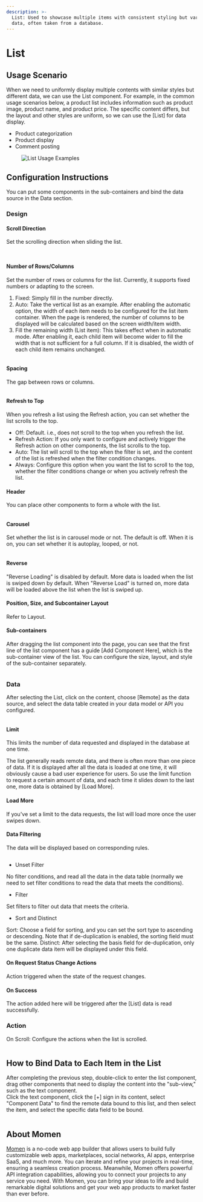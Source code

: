 ```yaml
---
description: >-
  List: Used to showcase multiple items with consistent styling but varying
  data, often taken from a database.
---
```


# List
## Usage Scenario
When we need to uniformly display multiple contents with similar styles but different data, we can use the List component. For example, in the common usage scenarios below, a product list includes information such as product image, product name, and product price. The specific content differs, but the layout and other styles are uniform, so we can use the [List] for data display.

- Product categorization
- Product display
- Comment posting

<figure><img src="../.gitbook/assets/1 (57).png" alt="List Usage Examples"><figcaption></figcaption></figure>

## Configuration Instructions
You can put some components in the sub-containers and bind the data source in the Data section.

### Design

#### Scroll Direction

Set the scrolling direction when sliding the list.

<figure><img src="../.gitbook/assets/list/list1.jpeg" alt=""><figcaption></figcaption></figure>

<figure><img src="../.gitbook/assets/list/list1.gif" alt=""><figcaption></figcaption></figure>

#### Number of Rows/Columns
Set the number of rows or columns for the list. Currently, it supports fixed numbers or adapting to the screen.          

1. Fixed: Simply fill in the number directly.
2. Auto: Take the vertical list as an example. After enabling the automatic option, the width of each item needs to be configured for the list item container. When the page is rendered, the number of columns to be displayed will be calculated based on the screen width/item width.
3. Fill the remaining width (List item): This takes effect when in automatic mode. After enabling it, each child item will become wider to fill the width that is not sufficient for a full column. If it is disabled, the width of each child item remains unchanged.

<figure><img src="../.gitbook/assets/list/list2.gif" alt=""><figcaption></figcaption></figure>

#### Spacing

The gap between rows or columns.

<figure><img src="../.gitbook/assets/list/list3.gif" alt=""><figcaption></figcaption></figure>

#### Refresh to Top

When you refresh a list using the Refresh action, you can set whether the list scrolls to the top.

* Off: Default. i.e., does not scroll to the top when you refresh the list.
* Refresh Action: If you only want to configure and actively trigger the Refresh action on other components, the list scrolls to the top.
* Auto: The list will scroll to the top when the filter is set, and the content of the list is refreshed when the filter condition changes.
* Always: Configure this option when you want the list to scroll to the top, whether the filter conditions change or when you actively refresh the list.

#### Header

You can place other components to form a whole with the list.

<figure><img src="../.gitbook/assets/list/list4.gif" alt=""><figcaption></figcaption></figure>

#### Carousel

Set whether the list is in carousel mode or not. The default is off. When it is on, you can set whether it is autoplay, looped, or not.

<figure><img src="../.gitbook/assets/list/list5.gif" alt=""><figcaption></figcaption></figure>

#### Reverse

"Reverse Loading" is disabled by default. More data is loaded when the list is swiped down by default. When "Reverse Load" is turned on, more data will be loaded above the list when the list is swiped up.

#### Position, Size, and Subcontainer Layout

Refer to Layout.

#### Sub-containers

After dragging the list component into the page, you can see that the first line of the list component has a guide [Add Component Here], which is the sub-container view of the list. You can configure the size, layout, and style of the sub-container separately.

<figure><img src="../.gitbook/assets/list/list6.gif" alt=""><figcaption></figcaption></figure>

### Data

After selecting the List, click on the content, choose [Remote] as the data source, and select the data table created in your data model or API you configured.

<figure><img src="../.gitbook/assets/list/list7.gif" alt=""><figcaption></figcaption></figure>

#### Limit

This limits the number of data requested and displayed in the database at one time.

The list generally reads remote data, and there is often more than one piece of data. If it is displayed after all the data is loaded at one time, it will obviously cause a bad user experience for users. So use the limit function to request a certain amount of data, and each time it slides down to the last one, more data is obtained by [Load More].

#### Load More

If you've set a limit to the data requests, the list will load more once the user swipes down.

#### Data Filtering

The data will be displayed based on corresponding rules.

<figure><img src="../.gitbook/assets/list/list7.jpeg" alt=""><figcaption></figcaption></figure>

* Unset Filter

No filter conditions, and read all the data in the data table (normally we need to set filter conditions to read the data that meets the conditions).

* Filter

Set filters to filter out data that meets the criteria.

* Sort and Distinct

Sort: Choose a field for sorting, and you can set the sort type to ascending or descending. Note that if de-duplication is enabled, the sorting field must be the same. Distinct: After selecting the basis field for de-duplication, only one duplicate data item will be displayed under this field.

#### On Request Status Change Actions

Action triggered when the state of the request changes.

#### On Success

The action added here will be triggered after the [List] data is read successfully.

### Action

On Scroll: Configure the actions when the list is scrolled.

<figure><img src="../.gitbook/assets/list/list9.jpeg" alt=""><figcaption></figcaption></figure>

## How to Bind Data to Each Item in the List

After completing the previous step, double-click to enter the list component, drag other components that need to display the content into the "sub-view," such as the text component.    
Click the text component, click the [+] sign in its content, select "Component Data" to find the remote data bound to this list, and then select the item, and select the specific data field to be bound.

<figure><img src="../..gitbook/assets/list/list8.gif" alt=""><figcaption></figcaption></figure>

## About Momen

[Momen](https://momen.app/?channel=momen-docs) is a no-code web app builder that allows users to build fully customizable web apps, marketplaces, social networks, AI apps, enterprise SaaS, and much more. You can iterate and refine your projects in real-time, ensuring a seamless creation process. Meanwhile, Momen offers powerful API integration capabilities, allowing you to connect your projects to any service you need. With Momen, you can bring your ideas to life and build remarkable digital solutions and get your web app products to market faster than ever before.
